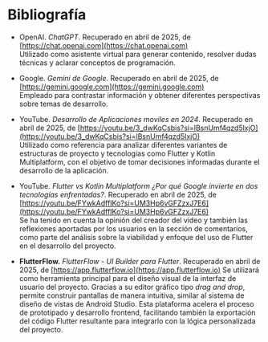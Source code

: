 # Bibliografía

- OpenAI. *ChatGPT*. Recuperado en abril de 2025, de [https://chat.openai.com](https://chat.openai.com)  
  Utilizado como asistente virtual para generar contenido, resolver dudas técnicas y aclarar conceptos de programación.

- Google. *Gemini de Google*. Recuperado en abril de 2025, de [https://gemini.google.com](https://gemini.google.com)  
  Empleado para contrastar información y obtener diferentes perspectivas sobre temas de desarrollo.

- YouTube. *Desarrollo de Aplicaciones moviles en 2024*. Recuperado en abril de 2025, de [https://youtu.be/3_dwKqCsbis?si=lBsnUmf4qzd5lxjO](https://youtu.be/3_dwKqCsbis?si=lBsnUmf4qzd5lxjO)  
  Utilizado como referencia para analizar diferentes variantes de estructuras de proyecto y tecnologías como Flutter y Kotlin Multiplatform, con el objetivo de tomar decisiones informadas durante el desarrollo de la aplicación.

- YouTube. *Flutter vs Kotlin Multiplatform ¿Por qué Google invierte en dos tecnologías enfrentadas?*. Recuperado en abril de 2025, de [https://youtu.be/FYwkAdffIKo?si=UM3Hp6vGFZzxJ7E6](https://youtu.be/FYwkAdffIKo?si=UM3Hp6vGFZzxJ7E6)  
  Se ha tenido en cuenta la opinión del creador del video y también las reflexiones aportadas por los usuarios en la sección de comentarios, como parte del análisis sobre la viabilidad y enfoque del uso de Flutter en el desarrollo del proyecto.

- **FlutterFlow.** *FlutterFlow - UI Builder para Flutter*. Recuperado en abril de 2025, de [https://app.flutterflow.io](https://app.flutterflow.io)
  Se utilizará como herramienta principal para el diseño visual de la interfaz de usuario del proyecto. Gracias a su editor gráfico tipo *drag and drop*, permite construir pantallas de manera intuitiva, similar al sistema de diseño de vistas de Android Studio. Esta plataforma acelera el proceso de prototipado y desarrollo frontend, facilitando también la exportación del código Flutter resultante para integrarlo con la lógica personalizada del proyecto.

